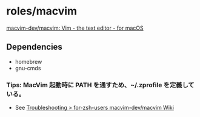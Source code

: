 # roles/macvim
[macvim-dev/macvim: Vim - the text editor - for macOS](https://github.com/macvim-dev/macvim)



## Dependencies
- homebrew
- gnu-cmds



### Tips: MacVim 起動時に PATH を通すため、~/.zprofile を定義している。
- See [Troubleshooting > for-zsh-users macvim-dev/macvim Wiki](https://github.com/macvim-dev/macvim/wiki/Troubleshooting#for-zsh-users)

